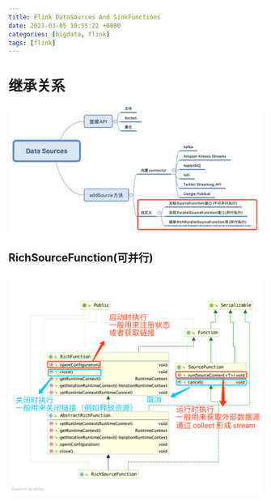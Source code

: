 ```yaml
---
title: Flink DataSources And SinkFunctions
date: 2021-03-05 10:55:22 +0800
categories: [bigdata, flink]
tags: [flink]
---
```


# 继承关系
![](/assets/img/sample/flink-source.png)

## RichSourceFunction(可并行)
![](/assets/img/sample/flink_rich_source_function.png)
